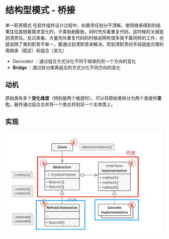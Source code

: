 # 结构型模式 - 桥接
单一职责模式
在软件组件设计过程中，如果责任划分不清晰，使用继承得到的结果往往是随着需求变化的，子类急剧膨胀，同时充斥着重复代码，这时候的关键是划清责任。反过来看，大量充斥重复代码的时候说明有很多类干着同样的工作，也就说明了类的职责不单一，要通过划清职责来解决。而划清职责的手段就是合理利用继承（稳定）和组合（变化）
- Decorator ：通过组合方式分化不同于继承的另一个方向的变化
- **Bridge** ：通过拆分类再组合的方式分化不同方向的变化
## 动机
原始类有多个**变化维度**（特别是两个维度时），可以将原始类拆分为两个类提供**变化**。最终通过组合合并将一个类合并到另一个主体类上。
## 实现
![UML](pics/22_Bridge_UML.png)